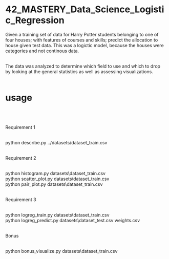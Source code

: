 # 42_MASTERY_Data_Science_Logistic_Regression


Given a training set of data for Harry Potter students belonging to one of four houses; with features of courses and skills; predict the allocation to house given test data.
This was a logictic model, because the houses were categories and not continous data. <br><br>

The data was analyzed to determine which field to use and which to drop by looking at the general statistics as well as assessing visualizations. <br><br>

# usage


<br><br>


Requirement 1 <br><br>

python describe.py ../datasets/dataset_train.csv <br><br>


Requirement 2 <br><br>

python histogram.py datasets\dataset_train.csv <br>
python scatter_plot.py datasets\dataset_train.csv <br>
python pair_plot.py datasets\dataset_train.csv <br><br>

Requirement 3 <br><br>

python logreg_train.py datasets\dataset_train.csv <br>
python logreg_predict.py datasets\dataset_test.csv weights.csv <br><br>


Bonus <br><br>

python bonus_visualize.py datasets\dataset_train.csv <br><br>
